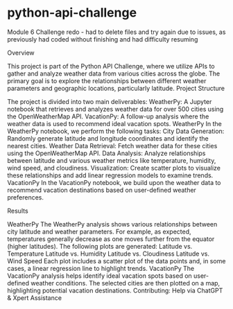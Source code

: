 # python-api-challenge
Module 6 Challenge redo - had to delete files and try again due to issues, as previously had coded without finishing and had difficulty resuming

Overview

This project is part of the Python API Challenge, where we utilize APIs to gather and analyze weather data from various cities across the globe. The primary goal is to explore the relationships between different weather parameters and geographic locations, particularly latitude.
Project Structure

The project is divided into two main deliverables:
WeatherPy: A Jupyter notebook that retrieves and analyzes weather data for over 500 cities using the OpenWeatherMap API.
VacationPy: A follow-up analysis where the weather data is used to recommend ideal vacation spots.
WeatherPy
In the WeatherPy notebook, we perform the following tasks:
City Data Generation: Randomly generate latitude and longitude coordinates and identify the nearest cities.
Weather Data Retrieval: Fetch weather data for these cities using the OpenWeatherMap API.
Data Analysis: Analyze relationships between latitude and various weather metrics like temperature, humidity, wind speed, and cloudiness.
Visualization: Create scatter plots to visualize these relationships and add linear regression models to examine trends.
VacationPy
In the VacationPy notebook, we build upon the weather data to recommend vacation destinations based on user-defined weather preferences.

Results

WeatherPy
The WeatherPy analysis shows various relationships between city latitude and weather parameters. For example, as expected, temperatures generally decrease as one moves further from the equator (higher latitudes).
The following plots are generated:
Latitude vs. Temperature
Latitude vs. Humidity
Latitude vs. Cloudiness
Latitude vs. Wind Speed
Each plot includes a scatter plot of the data points and, in some cases, a linear regression line to highlight trends.
VacationPy
The VacationPy analysis helps identify ideal vacation spots based on user-defined weather conditions. The selected cities are then plotted on a map, highlighting potential vacation destinations.
Contributing: Help via ChatGPT & Xpert Assistance
